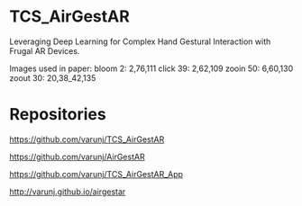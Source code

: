 # TCS_AirGestAR
Leveraging Deep Learning for Complex Hand Gestural Interaction with Frugal AR Devices.

Images used in paper:
bloom 2: 2,76,111
click 39: 2,62,109
zooin 50: 6,60,130
zoout 30: 20,38_42,135

# Repositories
https://github.com/varunj/TCS_AirGestAR

https://github.com/varunj/AirGestAR

https://github.com/varunj/TCS_AirGestAR_App

http://varunj.github.io/airgestar
